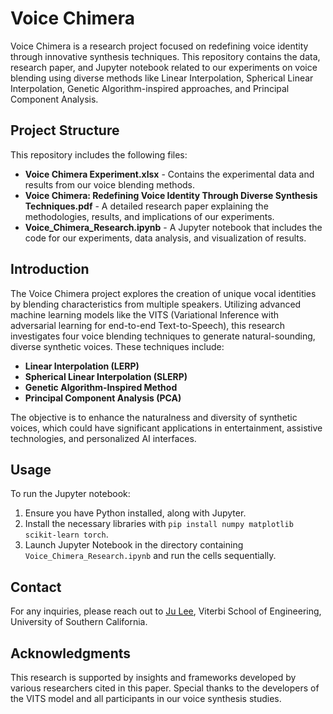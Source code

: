# Voice Chimera

Voice Chimera is a research project focused on redefining voice identity through innovative synthesis techniques. 
This repository contains the data, research paper, and Jupyter notebook related to our experiments on voice blending using diverse methods like Linear Interpolation, Spherical Linear Interpolation, Genetic Algorithm-inspired approaches, and Principal Component Analysis.

## Project Structure

This repository includes the following files:
- **Voice Chimera Experiment.xlsx** - Contains the experimental data and results from our voice blending methods.
- **Voice Chimera: Redefining Voice Identity Through Diverse Synthesis Techniques.pdf** - A detailed research paper explaining the methodologies, results, and implications of our experiments.
- **Voice_Chimera_Research.ipynb** - A Jupyter notebook that includes the code for our experiments, data analysis, and visualization of results.

## Introduction

The Voice Chimera project explores the creation of unique vocal identities by blending characteristics from multiple speakers. Utilizing advanced machine learning models like the VITS (Variational Inference with adversarial learning for end-to-end Text-to-Speech), this research investigates four voice blending techniques to generate natural-sounding, diverse synthetic voices. These techniques include:

- **Linear Interpolation (LERP)**
- **Spherical Linear Interpolation (SLERP)**
- **Genetic Algorithm-Inspired Method**
- **Principal Component Analysis (PCA)**

The objective is to enhance the naturalness and diversity of synthetic voices, which could have significant applications in entertainment, assistive technologies, and personalized AI interfaces.

## Usage

To run the Jupyter notebook:
1. Ensure you have Python installed, along with Jupyter.
2. Install the necessary libraries with `pip install numpy matplotlib scikit-learn torch`.
3. Launch Jupyter Notebook in the directory containing `Voice_Chimera_Research.ipynb` and run the cells sequentially.

## Contact

For any inquiries, please reach out to [Ju Lee](mailto:mail.juyoung.lee@gmail.com), Viterbi School of Engineering, University of Southern California.

## Acknowledgments

This research is supported by insights and frameworks developed by various researchers cited in this paper. Special thanks to the developers of the VITS model and all participants in our voice synthesis studies.
